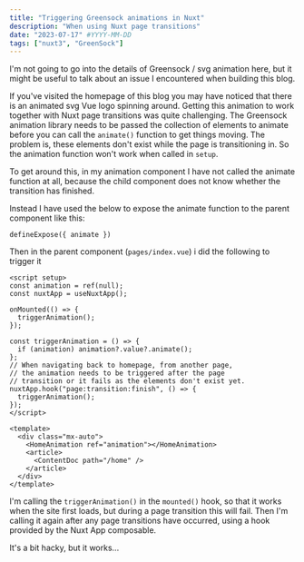 ```yaml
---
title: "Triggering Greensock animations in Nuxt"
description: "When using Nuxt page transitions"
date: "2023-07-17" #YYYY-MM-DD
tags: ["nuxt3", "GreenSock"]
---
```


I'm not going to go into the details of Greensock / svg animation here, but it might be useful to talk about an issue I encountered when building this blog.

If you've visited the homepage of this blog you may have noticed that there is an animated svg Vue logo spinning around. Getting this animation to work together with Nuxt page transitions was quite challenging. The Greensock animation library needs to be passed the collection of elements to animate before you can call the `animate()` function to get things moving. The problem is, these elements don't exist while the page is transitioning in. So the animation function won't work when called in `setup`.

To get around this, in my animation component I have not called the animate function at all, because the child
component does not know whether the transition has finished.

Instead I have used the below to expose the animate function to the parent component like this:

```vue
defineExpose({ animate })
```

Then in the parent component (`pages/index.vue`) i did the following to trigger it

```vue
<script setup>
const animation = ref(null);
const nuxtApp = useNuxtApp();

onMounted(() => {
  triggerAnimation();
});

const triggerAnimation = () => {
  if (animation) animation?.value?.animate();
};
// When navigating back to homepage, from another page,
// the animation needs to be triggered after the page
// transition or it fails as the elements don't exist yet.
nuxtApp.hook("page:transition:finish", () => {
  triggerAnimation();
});
</script>

<template>
  <div class="mx-auto">
    <HomeAnimation ref="animation"></HomeAnimation>
    <article>
      <ContentDoc path="/home" />
    </article>
  </div>
</template>
```

I'm calling the `triggerAnimation()` in the `mounted()` hook, so that it works when the site first loads, but during a page transition this will fail. Then I'm calling it again after any page transitions have occurred, using a hook provided by the Nuxt App composable.

It's a bit hacky, but it works...
